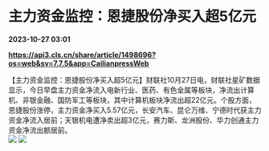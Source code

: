 # 主力资金监控：恩捷股份净买入超5亿元

**2023-10-27 03:01**

**https://api3.cls.cn/share/article/1498696?os=web&sv=7.7.5&app=CailianpressWeb**

【主力资金监控：恩捷股份净买入超5亿元】财联社10月27日电，财联社星矿数据显示，今日早盘主力资金净流入电新行业、医药、有色金属等板块，净流出计算机、非银金融、国防军工等板块，其中计算机板块净流出超22亿元。个股方面，恩捷股份涨停，主力资金净买入5.57亿元，长安汽车、昆仑万维、宁德时代获主力资金净流入居前；天银机电遭净卖出超3亿元，赛力斯、龙洲股份、华力创通主力资金净流出额居前。  
![](https://img.cls.cn/images/20231027/ktslI7HLy1.png) ![](https://img.cls.cn/images/20231027/80PnV4Lg1w.png)